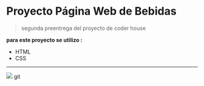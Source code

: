 # Proyecto Página Web de Bebidas

> segunda preentrega del proyecto de coder house

**para este proyecto se utilizo :**

-   HTML
-   CSS

---

![](https://www.techrepublic.com/wp-content/uploads/2022/07/html-css-beginners.jpg?x27457)
git
